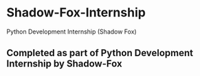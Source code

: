 # Shadow-Fox-Internship

Python Development Internship (Shadow Fox)

## Completed as part of Python Development Internship by Shadow-Fox
